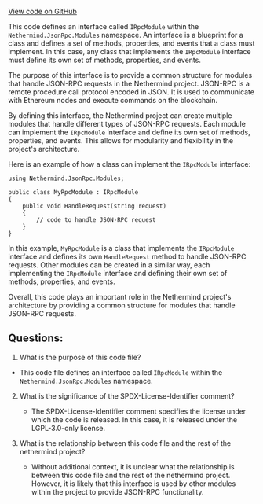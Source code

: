 [View code on GitHub](https://github.com/nethermindeth/nethermind/Nethermind.JsonRpc/Modules/IRpcModule.cs)

This code defines an interface called `IRpcModule` within the `Nethermind.JsonRpc.Modules` namespace. An interface is a blueprint for a class and defines a set of methods, properties, and events that a class must implement. In this case, any class that implements the `IRpcModule` interface must define its own set of methods, properties, and events.

The purpose of this interface is to provide a common structure for modules that handle JSON-RPC requests in the Nethermind project. JSON-RPC is a remote procedure call protocol encoded in JSON. It is used to communicate with Ethereum nodes and execute commands on the blockchain. 

By defining this interface, the Nethermind project can create multiple modules that handle different types of JSON-RPC requests. Each module can implement the `IRpcModule` interface and define its own set of methods, properties, and events. This allows for modularity and flexibility in the project's architecture.

Here is an example of how a class can implement the `IRpcModule` interface:

```
using Nethermind.JsonRpc.Modules;

public class MyRpcModule : IRpcModule
{
    public void HandleRequest(string request)
    {
        // code to handle JSON-RPC request
    }
}
```

In this example, `MyRpcModule` is a class that implements the `IRpcModule` interface and defines its own `HandleRequest` method to handle JSON-RPC requests. Other modules can be created in a similar way, each implementing the `IRpcModule` interface and defining their own set of methods, properties, and events.

Overall, this code plays an important role in the Nethermind project's architecture by providing a common structure for modules that handle JSON-RPC requests.
## Questions: 
 1. What is the purpose of this code file?
   - This code file defines an interface called `IRpcModule` within the `Nethermind.JsonRpc.Modules` namespace.

2. What is the significance of the SPDX-License-Identifier comment?
   - The SPDX-License-Identifier comment specifies the license under which the code is released. In this case, it is released under the LGPL-3.0-only license.

3. What is the relationship between this code file and the rest of the nethermind project?
   - Without additional context, it is unclear what the relationship is between this code file and the rest of the nethermind project. However, it is likely that this interface is used by other modules within the project to provide JSON-RPC functionality.
